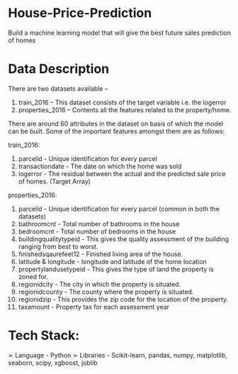 # House-Price-Prediction
Build a machine learning model that will give the best future sales prediction of homes

# Data Description

There are two datasets available –
1. train_2016 – This dataset consists of the target variable i.e. the logerror
2. properties_2016 – Contents all the features related to the property/home.

There are around 60 attributes in the dataset on basis of which the model can be built.
Some of the important features amongst them are as follows:

train_2016:
1. parcelid - Unique identification for every parcel
2. transactiondate - The date on which the home was sold
3. logerror - The residual between the actual and the predicted sale price of homes.
(Target Array)

properties_2016:
1. parcelid - Unique identification for every parcel (common in both the datasets)
2. bathroomcnt - Total number of bathrooms in the house
3. bedroomcnt - Total number of bedrooms in the house
4. buildingqualitytypeid - This gives the quality assessment of the building ranging from
best to worst.
5. finishedsqaurefeet12 - Finished living area of the house.
6. latitude & longitude - longitude and latitude of the home location
7. propertylandusetypeid - This gives the type of land the property is zoned for.
8. regionidcity - The city in which the property is situated.
9. regionidcounty - The county where the property is situated.
10. regionidzip - This provides the zip code for the location of the property.
11. taxamount - Property tax for each assessment year

# Tech Stack:

➢ Language - Python
➢ Libraries - Scikit-learn, pandas, numpy, matplotlib, seaborn, scipy, xgboost, joblib


